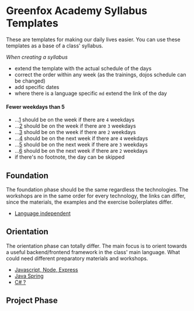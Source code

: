 # Greenfox Academy Syllabus Templates
These are templates for making our daily lives easier. You can use these templates as a base of a class' syllabus.

*When creating a syllabus*
  - extend the template with the actual schedule of the days
  - correct the order within any week (as the trainings, dojos schedule can be changed)
  - add specific dates
  - where there is a language specific `md` extend the link of the day

#### Fewer weekdays than 5
  - ...[1] should be on the week if there are `4` weekdays
  - ...[2] should be on the week if there are `3` weekdays
  - ...[3] should be on the week if there are `2` weekdays
  - ...[4] should be on the next week if there are `4` weekdays
  - ...[5] should be on the next week if there are `3` weekdays
  - ...[6] should be on the next week if there are `2` weekdays
  - if there's no footnote, the day can be skipped

## Foundation
The foundation phase should be the same regardless the technologies. The workshops are in the same order for every technology, the links can differ, since the materials, the examples and the exercise boilerplates differ.
 -  [Language independent](foundation/README.md)

## Orientation
The orientation phase can totally differ. The main focus is to orient towards a useful backend/frontend framework in the class' main language. What could need different preparatory materials and workshops.
 -  [Javascript, Node, Express](orientation/js-node.md)
 -  [Java Spring](orientation/java-spring.md)
 -  [C# ?](orientation/#)

## Project Phase


[1]: #fewer-weekdays-than-5 "on the week when 4 days"
[2]: #fewer-weekdays-than-5 "on the week when 3 days"
[3]: #fewer-weekdays-than-5 "on the week when 2 days"
[4]: #fewer-weekdays-than-5 "next week when 4 days"
[5]: #fewer-weekdays-than-5 "next week when 3 days"
[6]: #fewer-weekdays-than-5 "next week when 2 days"
